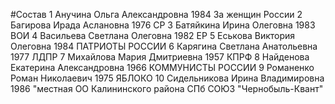#Состав
1 Анучина Ольга Александровна 1984 За женщин России
2 Багирова Ирада Аслановна 1976 СР
3 Батяйкина Ирина Олеговна 1983 ВОИ
4 Васильева Светлана Олеговна 1982 ЕР
5 Еськова Виктория Олеговна 1984 ПАТРИОТЫ РОССИИ
6 Карягина Светлана Анатольевна 1977 ЛДПР
7 Михайлова Мария Дмитриевна 1957 КПРФ
8 Найденова Екатерина Александровна 1966 КОММУНИСТЫ РОССИИ
9 Романенко Роман Николаевич 1975 ЯБЛОКО
10 Сидельникова Ирина Владимировна 1986 \"местная ОО Калининского района СПб СОЮЗ \"Чернобыль-Квант\"
